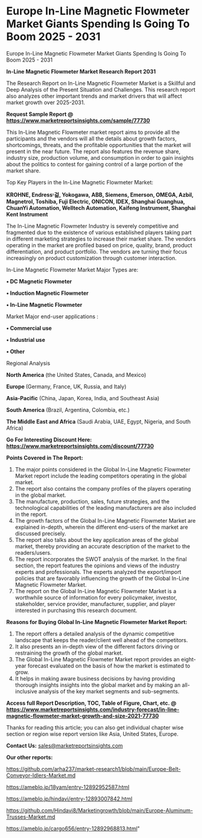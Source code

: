 # Europe In-Line Magnetic Flowmeter Market Giants Spending Is Going To Boom 2025 - 2031
Europe In-Line Magnetic Flowmeter Market Giants Spending Is Going To Boom 2025 - 2031

<strong>In-Line Magnetic Flowmeter Market Research Report 2031</strong>

The Research Report on In-Line Magnetic Flowmeter Market is a Skillful and Deep Analysis of the Present Situation and Challenges. This research report also analyzes other important trends and market drivers that will affect market growth over 2025-2031.

<strong>Request Sample Report @ <a href=https://www.marketreportsinsights.com/sample/77730>https://www.marketreportsinsights.com/sample/77730</a></strong>

This In-Line Magnetic Flowmeter market report aims to provide all the participants and the vendors will all the details about growth factors, shortcomings, threats, and the profitable opportunities that the market will present in the near future. The report also features the revenue share, industry size, production volume, and consumption in order to gain insights about the politics to contest for gaining control of a large portion of the market share.

Top Key Players in the In-Line Magnetic Flowmeter Market:

<strong>KROHNE, Endressᶫ걺, Yokogawa, ABB, Siemens, Emerson, OMEGA, Azbil, Magnetrol, Toshiba, Fuji Electric, ONICON, IDEX, Shanghai Guanghua, ChuanYi Automation, Welltech Automation, Kaifeng Instrument, Shanghai Kent Instrument</strong>

The In-Line Magnetic Flowmeter Industry is severely competitive and fragmented due to the existence of various established players taking part in different marketing strategies to increase their market share. The vendors operating in the market are profiled based on price, quality, brand, product differentiation, and product portfolio. The vendors are turning their focus increasingly on product customization through customer interaction.

In-Line Magnetic Flowmeter Market Major Types are:

<strong>• DC Magnetic Flowmeter

• Induction Magnetic Flowmeter

• In-Line Magnetic Flowmeter</strong>

Market Major end-user applications :

<strong>• Commercial use

• Industrial use

• Other</strong>

Regional Analysis

</u><strong><b>North America</b></strong> (the United States, Canada, and Mexico)

<strong><b>Europe </b></strong>(Germany, France, UK, Russia, and Italy)

<strong><b>Asia-Pacific</b></strong> (China, Japan, Korea, India, and Southeast Asia)

<strong><b>South America</b></strong> (Brazil, Argentina, Colombia, etc.)

<strong><b>The Middle East and Africa</b></strong> (Saudi Arabia, UAE, Egypt, Nigeria, and South Africa)

<strong>Go For Interesting Discount Here: <a href=https://www.marketreportsinsights.com/discount/77730>https://www.marketreportsinsights.com/discount/77730</a></strong>

<strong>Points Covered in The Report:</strong>
<ol>
  <li>The major points considered in the Global In-Line Magnetic Flowmeter Market report include the leading competitors operating in the global market.</li>
  <li>The report also contains the company profiles of the players operating in the global market.</li>
  <li>The manufacture, production, sales, future strategies, and the technological capabilities of the leading manufacturers are also included in the report.</li>
  <li>The growth factors of the Global In-Line Magnetic Flowmeter Market are explained in-depth, wherein the different end-users of the market are discussed precisely.</li>
  <li>The report also talks about the key application areas of the global market, thereby providing an accurate description of the market to the readers/users.</li>
  <li>The report incorporates the SWOT analysis of the market. In the final section, the report features the opinions and views of the industry experts and professionals. The experts analyzed the export/import policies that are favorably influencing the growth of the Global In-Line Magnetic Flowmeter Market.</li>
  <li>The report on the Global In-Line Magnetic Flowmeter Market is a worthwhile source of information for every policymaker, investor, stakeholder, service provider, manufacturer, supplier, and player interested in purchasing this research document.</li>
</ol>
<strong>Reasons for Buying Global In-Line Magnetic Flowmeter Market Report:</strong>

<ol>
  <li>The report offers a detailed analysis of the dynamic competitive landscape that keeps the reader/client well ahead of the competitors.</li>
  <li>It also presents an in-depth view of the different factors driving or restraining the growth of the global market.</li>
  <li>The Global In-Line Magnetic Flowmeter Market report provides an eight-year forecast evaluated on the basis of how the market is estimated to grow.</li>
  <li>It helps in making aware business decisions by having providing thorough insights insights into the global market and by making an all-inclusive analysis of the key market segments and sub-segments.</li>
</ol>
<strong>Access full Report Description, TOC, Table of Figure, Chart, etc. @ <a href=https://www.marketreportsinsights.com/industry-forecast/in-line-magnetic-flowmeter-market-growth-and-size-2021-77730>https://www.marketreportsinsights.com/industry-forecast/in-line-magnetic-flowmeter-market-growth-and-size-2021-77730</a></strong>


Thanks for reading this article; you can also get individual chapter wise section or region wise report version like Asia, United States, Europe.

<strong>Contact Us:</strong>
sales@marketreportsinsights.com

<strong>Our other reports:</strong>

<a href=https://github.com/arha237/market-research1/blob/main/Europe-Belt-Conveyor-Idlers-Market.md>https://github.com/arha237/market-research1/blob/main/Europe-Belt-Conveyor-Idlers-Market.md</a>

<a href=https://ameblo.jp/18yam/entry-12892952587.html>https://ameblo.jp/18yam/entry-12892952587.html</a>

<a href=https://ameblo.jp/hindavi/entry-12893007842.html>https://ameblo.jp/hindavi/entry-12893007842.html</a>

<a href=https://github.com/Hindavi8/Marketingrowth/blob/main/Europe-Aluminum-Trusses-Market.md>https://github.com/Hindavi8/Marketingrowth/blob/main/Europe-Aluminum-Trusses-Market.md</a>

<a href=https://ameblo.jp/cargo656/entry-12892968813.html>https://ameblo.jp/cargo656/entry-12892968813.html</a>"
